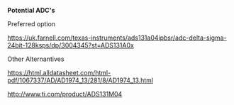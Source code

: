 
**Potential ADC's**



Preferred option

https://uk.farnell.com/texas-instruments/ads131a04ipbsr/adc-delta-sigma-24bit-128ksps/dp/3004345?st=ADS131A0x



Other Alternantives

https://html.alldatasheet.com/html-pdf/1067337/AD/AD1974_13/281/8/AD1974_13.html

http://www.ti.com/product/ADS131M04
